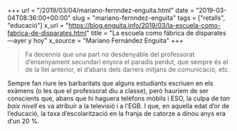 +++
url = "/2019/03/04/mariano-fernndez-enguita.html"
date = "2019-03-04T08:36:00+00:00"
slug = "mariano-fernndez-enguita"
tags = ["retalls", "educació"]
x_url = "https://blog.enguita.info/2019/03/la-escuela-como-fabrica-de-disparates.html"
title = "La escuela como fábrica de disparates —ayer y hoy"
x_source = "Mariano Fernández Enguita"
+++


> Fa decennis que una part no desdenyable del professorat d’ensenyament secundari enyora el paradís perdut, que sempre és el de la llei anterior, el d’abans dels darrers mitjans de comunicació, etc.

Sempre fan riure les barbaritats que alguns estudiants escriuen en els exàmens (o les que el professorat diu a classe), però hauríem de ser conscients que, abans que hi haguera telèfons mòbils i ESO, la culpa de *tan baix nivell* es va atribuir a la televisió i a l’EGB. I que, en aquella edat d’or de l’educació, la taxa d’escolarització en la franja de catorze a dinou anys era d’un 20 %.

